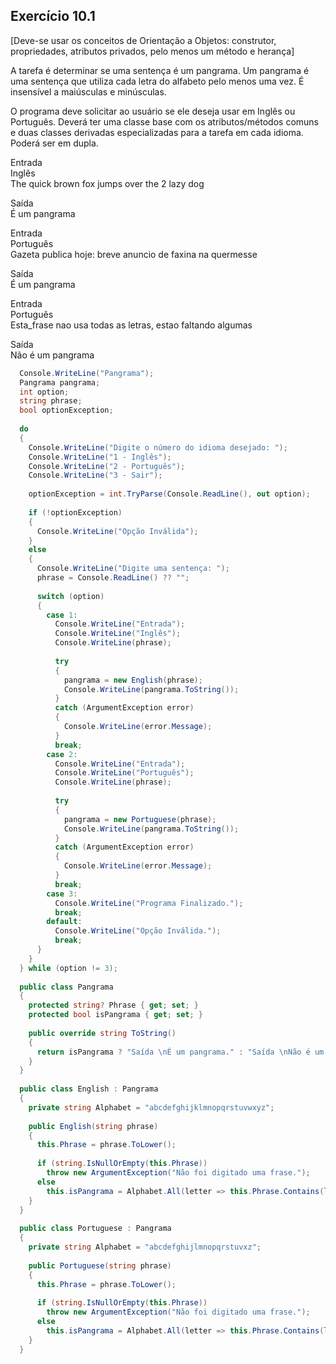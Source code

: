 ## Exercício 10.1

[Deve-se usar os conceitos de Orientação a Objetos: construtor, propriedades, atributos privados, pelo menos um método e herança] 

A tarefa é determinar se uma sentença é um pangrama. Um pangrama é uma sentença que utiliza cada letra do alfabeto pelo menos uma vez. É insensível a maiúsculas e minúsculas.

O programa deve solicitar ao usuário se ele deseja usar em Inglês ou Português. Deverá ter uma classe base com os atributos/métodos comuns e duas classes derivadas especializadas para a tarefa em cada idioma.  Poderá ser em dupla.

Entrada<br>
Inglês<br>
The quick brown fox jumps over the 2 lazy dog

Saída <br>
É um pangrama

Entrada<br>
Português<br>
Gazeta publica hoje: breve anuncio de faxina na quermesse

Saída<br>
É um pangrama

Entrada<br>
Português<br>
Esta_frase nao usa todas as letras, estao faltando algumas

Saída<br>
Não é um pangrama

```csharp
  Console.WriteLine("Pangrama");
  Pangrama pangrama;
  int option;
  string phrase;
  bool optionException;
  
  do
  {
    Console.WriteLine("Digite o número do idioma desejado: ");
    Console.WriteLine("1 - Inglês");
    Console.WriteLine("2 - Português");
    Console.WriteLine("3 - Sair");
  
    optionException = int.TryParse(Console.ReadLine(), out option);
  
    if (!optionException)
    {
      Console.WriteLine("Opção Inválida");
    }
    else
    {
      Console.WriteLine("Digite uma sentença: ");
      phrase = Console.ReadLine() ?? "";
  
      switch (option)
      {
        case 1:
          Console.WriteLine("Entrada");
          Console.WriteLine("Inglês");
          Console.WriteLine(phrase);
  
          try
          {
            pangrama = new English(phrase);
            Console.WriteLine(pangrama.ToString());
          }
          catch (ArgumentException error)
          {
            Console.WriteLine(error.Message);
          }
          break;
        case 2:
          Console.WriteLine("Entrada");
          Console.WriteLine("Português");
          Console.WriteLine(phrase);
  
          try
          {
            pangrama = new Portuguese(phrase);
            Console.WriteLine(pangrama.ToString());
          }
          catch (ArgumentException error)
          {
            Console.WriteLine(error.Message);
          }
          break;
        case 3:
          Console.WriteLine("Programa Finalizado.");
          break;
        default:
          Console.WriteLine("Opção Inválida.");
          break;
      }
    }
  } while (option != 3);
  
  public class Pangrama
  {
    protected string? Phrase { get; set; }
    protected bool isPangrama { get; set; }
  
    public override string ToString()
    {
      return isPangrama ? "Saída \nÉ um pangrama." : "Saída \nNão é um pangrama.";
    }
  }
  
  public class English : Pangrama
  {
    private string Alphabet = "abcdefghijklmnopqrstuvwxyz";
  
    public English(string phrase)
    {
      this.Phrase = phrase.ToLower();
  
      if (string.IsNullOrEmpty(this.Phrase))
        throw new ArgumentException("Não foi digitado uma frase.");
      else
        this.isPangrama = Alphabet.All(letter => this.Phrase.Contains(letter));
    }
  }
  
  public class Portuguese : Pangrama
  {
    private string Alphabet = "abcdefghijlmnopqrstuvxz";
  
    public Portuguese(string phrase)
    {
      this.Phrase = phrase.ToLower();
  
      if (string.IsNullOrEmpty(this.Phrase))
        throw new ArgumentException("Não foi digitado uma frase.");
      else
        this.isPangrama = Alphabet.All(letter => this.Phrase.Contains(letter));
    }
  }
```
